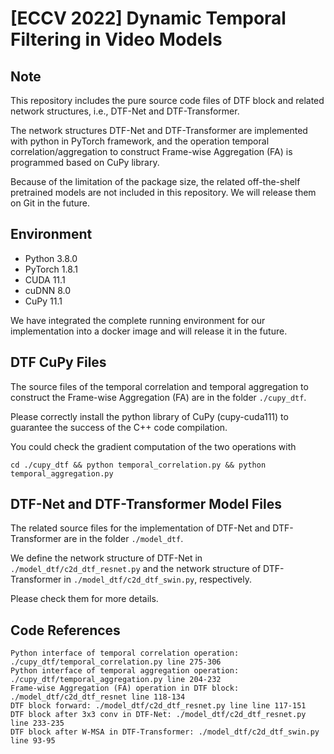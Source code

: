 # [ECCV 2022] Dynamic Temporal Filtering in Video Models

## Note
This repository includes the pure source code files of DTF block and related network structures, i.e., DTF-Net and DTF-Transformer.

The network structures DTF-Net and DTF-Transformer are implemented with python in PyTorch framework, and the operation temporal correlation/aggregation to construct Frame-wise Aggregation (FA) is programmed based on CuPy library.

Because of the limitation of the package size, the related off-the-shelf pretrained models are not included in this repository. We will release them on Git in the future.

## Environment
- Python 3.8.0
- PyTorch 1.8.1
- CUDA 11.1
- cuDNN 8.0
- CuPy 11.1

We have integrated the complete running environment for our implementation into a docker image and will release it in the future.

## DTF CuPy Files
The source files of the temporal correlation and temporal aggregation to construct the Frame-wise Aggregation (FA) are in the folder `./cupy_dtf`.

Please correctly install the python library of CuPy (cupy-cuda111) to guarantee the success of the C++ code compilation.

You could check the gradient computation of the two operations with 
```
cd ./cupy_dtf && python temporal_correlation.py && python temporal_aggregation.py
```

## DTF-Net and DTF-Transformer Model Files
The related source files for the implementation of DTF-Net and DTF-Transformer are in the folder `./model_dtf`.

We define the network structure of DTF-Net in `./model_dtf/c2d_dtf_resnet.py` and the network structure of DTF-Transformer in `./model_dtf/c2d_dtf_swin.py`, respectively.

Please check them for more details.


## Code References
```
Python interface of temporal correlation operation: ./cupy_dtf/temporal_correlation.py line 275-306
Python interface of temporal aggregation operation: ./cupy_dtf/temporal_aggregation.py line 204-232
Frame-wise Aggregation (FA) operation in DTF block: ./model_dtf/c2d_dtf_resnet line 118-134
DTF block forward: ./model_dtf/c2d_dtf_resnet.py line line 117-151
DTF block after 3x3 conv in DTF-Net: ./model_dtf/c2d_dtf_resnet.py line 233-235
DTF block after W-MSA in DTF-Transformer: ./model_dtf/c2d_dtf_swin.py line 93-95
```